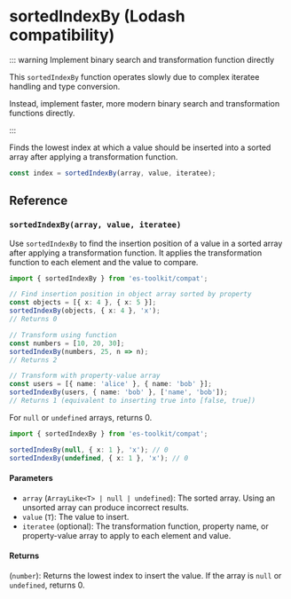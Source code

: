 # sortedIndexBy (Lodash compatibility)

::: warning Implement binary search and transformation function directly

This `sortedIndexBy` function operates slowly due to complex iteratee handling and type conversion.

Instead, implement faster, more modern binary search and transformation functions directly.

:::

Finds the lowest index at which a value should be inserted into a sorted array after applying a transformation function.

```typescript
const index = sortedIndexBy(array, value, iteratee);
```

## Reference

### `sortedIndexBy(array, value, iteratee)`

Use `sortedIndexBy` to find the insertion position of a value in a sorted array after applying a transformation function. It applies the transformation function to each element and the value to compare.

```typescript
import { sortedIndexBy } from 'es-toolkit/compat';

// Find insertion position in object array sorted by property
const objects = [{ x: 4 }, { x: 5 }];
sortedIndexBy(objects, { x: 4 }, 'x');
// Returns 0

// Transform using function
const numbers = [10, 20, 30];
sortedIndexBy(numbers, 25, n => n);
// Returns 2

// Transform with property-value array
const users = [{ name: 'alice' }, { name: 'bob' }];
sortedIndexBy(users, { name: 'bob' }, ['name', 'bob']);
// Returns 1 (equivalent to inserting true into [false, true])
```

For `null` or `undefined` arrays, returns 0.

```typescript
import { sortedIndexBy } from 'es-toolkit/compat';

sortedIndexBy(null, { x: 1 }, 'x'); // 0
sortedIndexBy(undefined, { x: 1 }, 'x'); // 0
```

#### Parameters

- `array` (`ArrayLike<T> | null | undefined`): The sorted array. Using an unsorted array can produce incorrect results.
- `value` (`T`): The value to insert.
- `iteratee` (optional): The transformation function, property name, or property-value array to apply to each element and value.

#### Returns

(`number`): Returns the lowest index to insert the value. If the array is `null` or `undefined`, returns 0.
